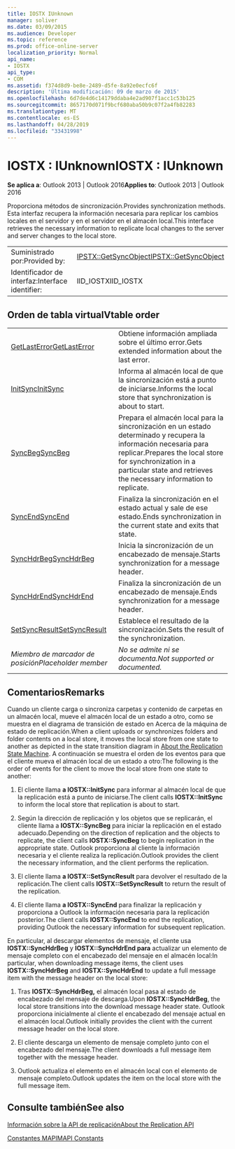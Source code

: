 ```yaml
---
title: IOSTX IUnknown
manager: soliver
ms.date: 03/09/2015
ms.audience: Developer
ms.topic: reference
ms.prod: office-online-server
localization_priority: Normal
api_name:
- IOSTX
api_type:
- COM
ms.assetid: f374d8d9-be8e-2489-d5fe-8a92e0ecfc6f
description: 'Última modificación: 09 de marzo de 2015'
ms.openlocfilehash: 6d7de4d6c14179ddaba4e2ad907f1acc1c53b125
ms.sourcegitcommit: 8657170d071f9bcf680aba50b9c07f2a4fb82283
ms.translationtype: MT
ms.contentlocale: es-ES
ms.lasthandoff: 04/28/2019
ms.locfileid: "33431998"
---
```

# <a name="iostx--iunknown"></a><span data-ttu-id="55a32-103">IOSTX : IUnknown</span><span class="sxs-lookup"><span data-stu-id="55a32-103">IOSTX : IUnknown</span></span>

  
  
<span data-ttu-id="55a32-104">**Se aplica a**: Outlook 2013 | Outlook 2016</span><span class="sxs-lookup"><span data-stu-id="55a32-104">**Applies to**: Outlook 2013 | Outlook 2016</span></span> 
  
<span data-ttu-id="55a32-105">Proporciona métodos de sincronización.</span><span class="sxs-lookup"><span data-stu-id="55a32-105">Provides synchronization methods.</span></span> <span data-ttu-id="55a32-106">Esta interfaz recupera la información necesaria para replicar los cambios locales en el servidor y en el servidor en el almacén local.</span><span class="sxs-lookup"><span data-stu-id="55a32-106">This interface retrieves the necessary information to replicate local changes to the server and server changes to the local store.</span></span>
  
|||
|:-----|:-----|
|<span data-ttu-id="55a32-107">Suministrado por:</span><span class="sxs-lookup"><span data-stu-id="55a32-107">Provided by:</span></span>  <br/> |[<span data-ttu-id="55a32-108">IPSTX::GetSyncObject</span><span class="sxs-lookup"><span data-stu-id="55a32-108">IPSTX::GetSyncObject</span></span>](iostx-setsyncresult.md) <br/> |
|<span data-ttu-id="55a32-109">Identificador de interfaz:</span><span class="sxs-lookup"><span data-stu-id="55a32-109">Interface identifier:</span></span>  <br/> |<span data-ttu-id="55a32-110">IID_IOSTX</span><span class="sxs-lookup"><span data-stu-id="55a32-110">IID_IOSTX</span></span>  <br/> |
   
## <a name="vtable-order"></a><span data-ttu-id="55a32-111">Orden de tabla virtual</span><span class="sxs-lookup"><span data-stu-id="55a32-111">Vtable order</span></span>

|||
|:-----|:-----|
|[<span data-ttu-id="55a32-112">GetLastError</span><span class="sxs-lookup"><span data-stu-id="55a32-112">GetLastError</span></span>](iostx-getlasterror.md) <br/> |<span data-ttu-id="55a32-113">Obtiene información ampliada sobre el último error.</span><span class="sxs-lookup"><span data-stu-id="55a32-113">Gets extended information about the last error.</span></span>  <br/> |
|[<span data-ttu-id="55a32-114">InitSync</span><span class="sxs-lookup"><span data-stu-id="55a32-114">InitSync</span></span>](iostx-initsync.md) <br/> |<span data-ttu-id="55a32-115">Informa al almacén local de que la sincronización está a punto de iniciarse.</span><span class="sxs-lookup"><span data-stu-id="55a32-115">Informs the local store that synchronization is about to start.</span></span>  <br/> |
|[<span data-ttu-id="55a32-116">SyncBeg</span><span class="sxs-lookup"><span data-stu-id="55a32-116">SyncBeg</span></span>](iostx-syncbeg.md) <br/> |<span data-ttu-id="55a32-117">Prepara el almacén local para la sincronización en un estado determinado y recupera la información necesaria para replicar.</span><span class="sxs-lookup"><span data-stu-id="55a32-117">Prepares the local store for synchronization in a particular state and retrieves the necessary information to replicate.</span></span>  <br/> |
|[<span data-ttu-id="55a32-118">SyncEnd</span><span class="sxs-lookup"><span data-stu-id="55a32-118">SyncEnd</span></span>](iostx-syncend.md) <br/> |<span data-ttu-id="55a32-119">Finaliza la sincronización en el estado actual y sale de ese estado.</span><span class="sxs-lookup"><span data-stu-id="55a32-119">Ends synchronization in the current state and exits that state.</span></span>  <br/> |
|[<span data-ttu-id="55a32-120">SyncHdrBeg</span><span class="sxs-lookup"><span data-stu-id="55a32-120">SyncHdrBeg</span></span>](iostx-synchdrbeg.md) <br/> |<span data-ttu-id="55a32-121">Inicia la sincronización de un encabezado de mensaje.</span><span class="sxs-lookup"><span data-stu-id="55a32-121">Starts synchronization for a message header.</span></span>  <br/> |
|[<span data-ttu-id="55a32-122">SyncHdrEnd</span><span class="sxs-lookup"><span data-stu-id="55a32-122">SyncHdrEnd</span></span>](iostx-synchdrend.md) <br/> |<span data-ttu-id="55a32-123">Finaliza la sincronización de un encabezado de mensaje.</span><span class="sxs-lookup"><span data-stu-id="55a32-123">Ends synchronization for a message header.</span></span>  <br/> |
|[<span data-ttu-id="55a32-124">SetSyncResult</span><span class="sxs-lookup"><span data-stu-id="55a32-124">SetSyncResult</span></span>](iostx-setsyncresult.md) <br/> |<span data-ttu-id="55a32-125">Establece el resultado de la sincronización.</span><span class="sxs-lookup"><span data-stu-id="55a32-125">Sets the result of the synchronization.</span></span>  <br/> |
| <span data-ttu-id="55a32-126">*Miembro de marcador de posición*</span><span class="sxs-lookup"><span data-stu-id="55a32-126">*Placeholder member*</span></span>  <br/> | <span data-ttu-id="55a32-127">*No se admite ni se documenta.*</span><span class="sxs-lookup"><span data-stu-id="55a32-127">*Not supported or documented.*</span></span>  <br/> |
   
## <a name="remarks"></a><span data-ttu-id="55a32-128">Comentarios</span><span class="sxs-lookup"><span data-stu-id="55a32-128">Remarks</span></span>

<span data-ttu-id="55a32-129">Cuando un cliente carga o sincroniza carpetas y contenido de carpetas en un almacén local, mueve el [](about-the-replication-state-machine.md)almacén local de un estado a otro, como se muestra en el diagrama de transición de estado en Acerca de la máquina de estado de replicación.</span><span class="sxs-lookup"><span data-stu-id="55a32-129">When a client uploads or synchronizes folders and folder contents on a local store, it moves the local store from one state to another as depicted in the state transition diagram in [About the Replication State Machine](about-the-replication-state-machine.md).</span></span> <span data-ttu-id="55a32-130">A continuación se muestra el orden de los eventos para que el cliente mueva el almacén local de un estado a otro:</span><span class="sxs-lookup"><span data-stu-id="55a32-130">The following is the order of events for the client to move the local store from one state to another:</span></span>
  
1. <span data-ttu-id="55a32-131">El cliente llama **a IOSTX::InitSync** para informar al almacén local de que la replicación está a punto de iniciarse.</span><span class="sxs-lookup"><span data-stu-id="55a32-131">The client calls **IOSTX::InitSync** to inform the local store that replication is about to start.</span></span> 
    
2. <span data-ttu-id="55a32-132">Según la dirección de replicación y los objetos que se replicarán, el cliente llama a **IOSTX::SyncBeg** para iniciar la replicación en el estado adecuado.</span><span class="sxs-lookup"><span data-stu-id="55a32-132">Depending on the direction of replication and the objects to replicate, the client calls **IOSTX::SyncBeg** to begin replication in the appropriate state.</span></span> <span data-ttu-id="55a32-133">Outlook proporciona al cliente la información necesaria y el cliente realiza la replicación.</span><span class="sxs-lookup"><span data-stu-id="55a32-133">Outlook provides the client the necessary information, and the client performs the replication.</span></span> 
    
3. <span data-ttu-id="55a32-134">El cliente llama **a IOSTX::SetSyncResult** para devolver el resultado de la replicación.</span><span class="sxs-lookup"><span data-stu-id="55a32-134">The client calls **IOSTX::SetSyncResult** to return the result of the replication.</span></span> 
    
4. <span data-ttu-id="55a32-135">El cliente llama **a IOSTX::SyncEnd** para finalizar la replicación y proporciona a Outlook la información necesaria para la replicación posterior.</span><span class="sxs-lookup"><span data-stu-id="55a32-135">The client calls **IOSTX::SyncEnd** to end the replication, providing Outlook the necessary information for subsequent replication.</span></span> 
    
<span data-ttu-id="55a32-136">En particular, al descargar elementos de mensaje, el cliente usa **IOSTX::SyncHdrBeg** y **IOSTX::SyncHdrEnd para** actualizar un elemento de mensaje completo con el encabezado del mensaje en el almacén local:</span><span class="sxs-lookup"><span data-stu-id="55a32-136">In particular, when downloading message items, the client uses **IOSTX::SyncHdrBeg** and **IOSTX::SyncHdrEnd** to update a full message item with the message header on the local store:</span></span> 
  
1. <span data-ttu-id="55a32-137">Tras **IOSTX::SyncHdrBeg,** el almacén local pasa al estado de encabezado del mensaje de descarga.</span><span class="sxs-lookup"><span data-stu-id="55a32-137">Upon **IOSTX::SyncHdrBeg**, the local store transitions into the download message header state.</span></span> <span data-ttu-id="55a32-138">Outlook proporciona inicialmente al cliente el encabezado del mensaje actual en el almacén local.</span><span class="sxs-lookup"><span data-stu-id="55a32-138">Outlook initially provides the client with the current message header on the local store.</span></span>
    
2. <span data-ttu-id="55a32-139">El cliente descarga un elemento de mensaje completo junto con el encabezado del mensaje.</span><span class="sxs-lookup"><span data-stu-id="55a32-139">The client downloads a full message item together with the message header.</span></span>
    
3. <span data-ttu-id="55a32-140">Outlook actualiza el elemento en el almacén local con el elemento de mensaje completo.</span><span class="sxs-lookup"><span data-stu-id="55a32-140">Outlook updates the item on the local store with the full message item.</span></span>
    
## <a name="see-also"></a><span data-ttu-id="55a32-141">Consulte también</span><span class="sxs-lookup"><span data-stu-id="55a32-141">See also</span></span>



[<span data-ttu-id="55a32-142">Información sobre la API de replicación</span><span class="sxs-lookup"><span data-stu-id="55a32-142">About the Replication API</span></span>](about-the-replication-api.md)
  
[<span data-ttu-id="55a32-143">Constantes MAPI</span><span class="sxs-lookup"><span data-stu-id="55a32-143">MAPI Constants</span></span>](mapi-constants.md)

